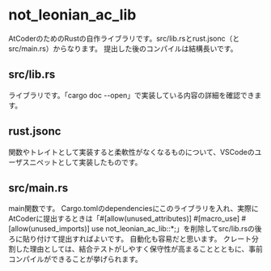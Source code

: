 # not_leonian_ac_lib
AtCoderのためのRustの自作ライブラリです。src/lib.rsとrust.jsonc（とsrc/main.rs）からなります。
提出した後のコンパイルは結構長いです。

## src/lib.rs
ライブラリです。「cargo doc --open」で実装している内容の詳細を確認できます。

## rust.jsonc
関数やトレイトとして実装すると柔軟性がなくなるものについて、VSCodeのユーザスニペットとして実装したものです。

## src/main.rs
main関数です。
Cargo.tomlのdependenciesにこのライブラリを入れ、実際にAtCoderに提出するときは「\#\[allow\(unused\_attributes\)\] \#\[macro\_use\] \#\[allow\(unused\_imports\)\] use not\_leonian\_ac\_lib::\*;」を削除してsrc/lib.rsの後ろに貼り付けて提出すればよいです。
自動化も容易だと思います。
クレート分割した理由としては、結合テストがしやすく保守性が高まることとともに、事前コンパイルができることが挙げられます。
